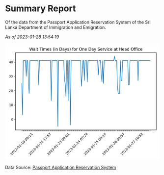 # Summary Report

Of the data from the Passport Application Reservation System of the Sri Lanka Department of Immigration and Emigration.

*As of 2023-01-28 13:54:19*

![Wait Time Chart](summary.wait_time_chart.png)

Data Source: [Passport Application Reservation System](https://eservices.immigration.gov.lk:8443/appointment/pages/reservationApplication.xhtml)